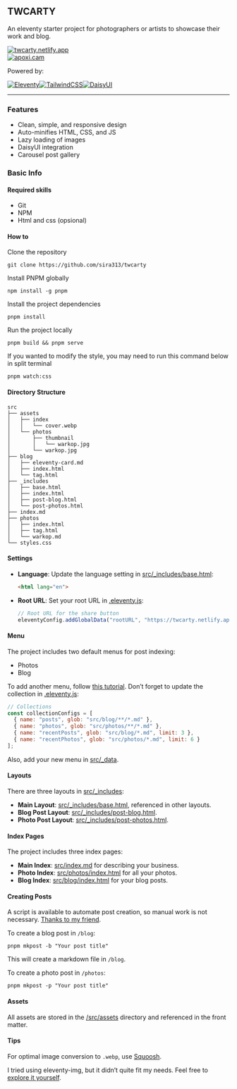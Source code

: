 ## TWCARTY
An eleventy starter project for photographers or artists to showcase their work and blog.

[![twcarty.netlify.app](https://img.shields.io/badge/LIVE-twcarty.netlify.app-blue?style=for-the-badge)](https://twcarty.netlify.app/)  
[![apoxi.cam](https://img.shields.io/badge/SAMPLE-apoxi.cam-blue?style=for-the-badge)](https://apoxi.cam/)

Powered by:

[![Eleventy](https://img.shields.io/badge/Eleventy-000000?style=for-the-badge&logo=eleventy&logoColor=white)](https://www.11ty.dev/)[![TailwindCSS](https://img.shields.io/badge/tailwindcss-%2338B2AC.svg?style=for-the-badge&logo=tailwind-css&logoColor=white)](https://tailwindcss.com/)[![DaisyUI](https://img.shields.io/badge/daisyui-5A0EF8?style=for-the-badge&logo=daisyui&logoColor=white)](https://daisyui.com/)

---

### Features
- Clean, simple, and responsive design
- Auto-minifies HTML, CSS, and JS
- Lazy loading of images
- DaisyUI integration
- Carousel post gallery

### Basic Info

#### Required skills

- Git
- NPM
- Html and css (opsional)

#### How to

Clone the repository
```
git clone https://github.com/sira313/twcarty
```
Install PNPM globally
```
npm install -g pnpm
```
Install the project dependencies
```
pnpm install
```
Run the project locally
```
pnpm build && pnpm serve
```
If you wanted to modify the style, you may need to run this command below in split terminal
```
pnpm watch:css
```

#### Directory Structure
```
src
├── assets
│   ├── index
│   │   └── cover.webp
│   └── photos
│       ├── thumbnail
│       │   └── warkop.jpg
│       └── warkop.jpg
├── blog
│   ├── eleventy-card.md
│   ├── index.html
│   └── tag.html
├── _includes
│   ├── base.html
│   ├── index.html
│   ├── post-blog.html
│   └── post-photos.html
├── index.md
├── photos
│   ├── index.html
│   ├── tag.html
│   └── warkop.md
└── styles.css
```

#### Settings
- **Language**: Update the language setting in [src/_includes/base.html](https://github.com/sira313/TWCARTY/blob/main/src/_includes/base.html#L3):
  ```html
  <html lang="en">
  ```
- **Root URL**: Set your root URL in [.eleventy.js](https://github.com/sira313/TWCARTY/blob/main/.eleventy.js#L19):
  ```javascript
  // Root URL for the share button
  eleventyConfig.addGlobalData("rootURL", "https://twcarty.netlify.app");
  ```

#### Menu
The project includes two default menus for post indexing:
- Photos
- Blog

To add another menu, follow [this tutorial](https://www.youtube.com/watch?v=kzf9A9tkkl4). Don’t forget to update the collection in [.eleventy.js](https://github.com/sira313/TWCARTY/blob/main/.eleventy.js#L26-L27):
```javascript
// Collections
const collectionConfigs = [
  { name: "posts", glob: "src/blog/**/*.md" },
  { name: "photos", glob: "src/photos/**/*.md" },
  { name: "recentPosts", glob: "src/blog/*.md", limit: 3 },
  { name: "recentPhotos", glob: "src/photos/*.md", limit: 6 }
];
```
Also, add your new menu in [src/_data](/src/_data/).

#### Layouts
There are three layouts in [src/_includes](/src/_includes/):
- **Main Layout**: [src/_includes/base.html](/src/_includes/base.html), referenced in other layouts.
- **Blog Post Layout**: [src/_includes/post-blog.html](/src/_includes/post-blog.html).
- **Photo Post Layout**: [src/_includes/post-photos.html](/src/_includes/post-photos.html).

#### Index Pages
The project includes three index pages:
- **Main Index**: [src/index.md](/src/index.md) for describing your business.
- **Photo Index**: [src/photos/index.html](/src/photos/index.html) for all your photos.
- **Blog Index**: [src/blog/index.html](/src/blog/index.html) for your blog posts.

#### Creating Posts
A script is available to automate post creation, so manual work is not necessary. [Thanks to my friend](https://github.com/mustofa-id).

To create a blog post in `/blog`:
```
pnpm mkpost -b "Your post title"
```
This will create a markdown file in `/blog`.

To create a photo post in `/photos`:
```
pnpm mkpost -p "Your post title"
```

#### Assets
All assets are stored in the [/src/assets](/src/assets/) directory and referenced in the front matter.

#### Tips
For optimal image conversion to `.webp`, use [Squoosh](https://squoosh.app/).

I tried using eleventy-img, but it didn’t quite fit my needs. Feel free to [explore it yourself](https://www.11ty.dev/docs/plugins/image/).